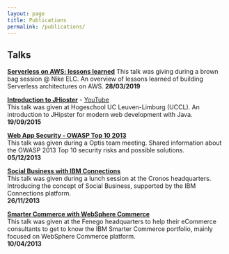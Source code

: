 ```yaml
---
layout: page
title: Publications
permalink: /publications/
---
```


## Talks

<a href="https://speakerdeck.com/drissamri/serverless-lessons-learned-nike-brown-bag" target="_blank">**Serverless on AWS: lessons learned**</a>
  This talk was giving during a brown bag session @ Nike ELC. An overview of lessons learned of building Serverless architectures on AWS.
**28/03/2019** 

[**Introduction to JHipster**](https://speakerdeck.com/drissamri/introduction-to-jhipster) - [YouTube](https://youtu.be/lKzdgmoWIBo?list=LLATE3uiONzGMbrNW-I2DDPw&t=1461
)  
  This talk was given at Hogeschool UC Leuven-Limburg (UCCL). An introduction to JHipster for modern web development with Java.    
**19/09/2015** 

[**Web App Security - OWASP Top 10 2013**](https://speakerdeck.com/drissamri/web-app-security-owasp-top-10-2013)  
  This talk was given during a Optis team meeting. Shared information about the OWASP 2013 Top 10 security risks and possible solutions.  
**05/12/2013**

[**Social Business with IBM Connections**](https://speakerdeck.com/drissamri/social-business-with-ibm-connections)  
  This talk was given during a lunch session at the Cronos headquarters. Introducing the concept of Social Business, supported by the IBM Connections platform.  
**26/11/2013** 

[**Smarter Commerce with WebSphere Commerce**](https://speakerdeck.com/drissamri/smarter-commerce-with-websphere-commerce)  
  This talk was given at the Fenego headquarters to help their eCommerce consultants to get to know the IBM Smarter Commerce portfolio, mainly focused on WebSphere Commerce platform.  
**10/04/2013**
